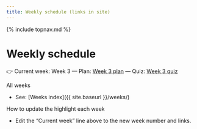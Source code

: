 ```yaml
---
title: Weekly schedule (links in site)
---
```

{% include topnav.md %}

# Weekly schedule

👉 Current week: Week 3 — Plan: [Week 3 plan](https://steven-ryan.github.io/ap-csp_25-26/weeks/week-3/this-week.html) — Quiz: [Week 3 quiz](https://steven-ryan.github.io/ap-csp_25-26/weeks/week-3/quiz.html)

All weeks
- See: [Weeks index]({{ site.baseurl }}/weeks/)

How to update the highlight each week
- Edit the “Current week” line above to the new week number and links.
